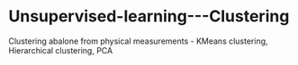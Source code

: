 # Unsupervised-learning---Clustering

Clustering abalone from physical measurements - KMeans clustering, Hierarchical clustering, PCA
